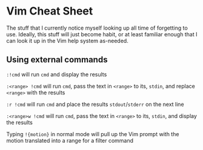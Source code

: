 # Vim Cheat Sheet

The stuff that I currently notice myself looking up all time of
forgetting to use. Ideally, this stuff will just become habit, or at
least familiar enough that I can look it up in the Vim help system
as-needed.

## Using external commands

`:!cmd` will run `cmd` and display the results

`:<range> !cmd` will run `cmd`, pass the text in `<range>` to its,
`stdin`, and replace `<range>` with the results

`:r !cmd` will run `cmd` and place the results `stdout`/`stderr` on the
next line

`:<range>w !cmd` will run `cmd`, pass the text in `<range>` to its,
`stdin`, and display the results

Typing `!{motion}` in normal mode will pull up the Vim prompt with the
motion translated into a range for a filter command
